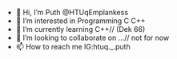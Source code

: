 - 👋 Hi, I’m Puth @HTUqEmplankess
- 👀 I’m interested in Programming C C++
- 🌱 I’m currently learning C++// (Dek 66)
- 💞️ I’m looking to collaborate on ...// not for now
- 📫 How to reach me IG:htuq._.puth

<!---
HTUqEmplankess/HTUqEmplankess is a ✨ special ✨ repository because its `README.md` (this file) appears on your GitHub profile.
You can click the Preview link to take a look at your changes.
--->
